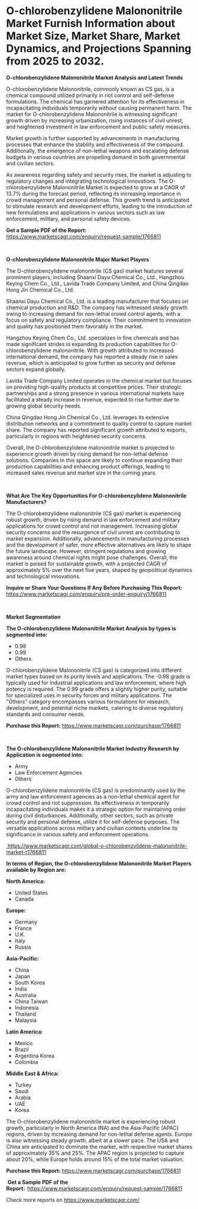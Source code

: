 <p><h1>O-chlorobenzylidene Malononitrile Market Furnish Information about Market Size, Market Share, Market Dynamics, and Projections Spanning from 2025 to 2032.</h1></p><p><strong>O-chlorobenzylidene Malononitrile Market Analysis and Latest Trends</strong></p>
<p><p>O-chlorobenzylidene Malononitrile, commonly known as CS gas, is a chemical compound utilized primarily in riot control and self-defense formulations. The chemical has garnered attention for its effectiveness in incapacitating individuals temporarily without causing permanent harm. The market for O-chlorobenzylidene Malononitrile is witnessing significant growth driven by increasing urbanization, rising instances of civil unrest, and heightened investment in law enforcement and public safety measures.</p><p>Market growth is further supported by advancements in manufacturing processes that enhance the stability and effectiveness of the compound. Additionally, the emergence of non-lethal weapons and escalating defense budgets in various countries are propelling demand in both governmental and civilian sectors.</p><p>As awareness regarding safety and security rises, the market is adjusting to regulatory changes and integrating technological innovations. The O-chlorobenzylidene Malononitrile Market is expected to grow at a CAGR of 13.7% during the forecast period, reflecting its increasing importance in crowd management and personal defense. This growth trend is anticipated to stimulate research and development efforts, leading to the introduction of new formulations and applications in various sectors such as law enforcement, military, and personal safety devices.</p></p>
<p><strong>Get a Sample PDF of the Report:&nbsp;</strong> <a href="https://www.marketscagr.com/enquiry/request-sample/1766811?utm_campaign=3224&utm_medium=2&utm_source=Github&utm_content=ia&utm_term=03042025&utm_id=o-chlorobenzylidene-malononitrile">https://www.marketscagr.com/enquiry/request-sample/1766811</a></p>
<p>&nbsp;</p>
<p><strong>O-chlorobenzylidene Malononitrile Major Market Players</strong></p>
<p><p>The O-chlorobenzylidene malononitrile (CS gas) market features several prominent players, including Shaanxi Dayu Chemical Co., Ltd., Hangzhou Keying Chem Co., Ltd., Lavida Trade Company Limited, and China Qingdao Hong Jin Chemical Co., Ltd. </p><p>Shaanxi Dayu Chemical Co., Ltd. is a leading manufacturer that focuses on chemical production and R&D. The company has witnessed steady growth owing to increasing demand for non-lethal crowd control agents, with a focus on safety and regulatory compliance. Their commitment to innovation and quality has positioned them favorably in the market.</p><p>Hangzhou Keying Chem Co., Ltd. specializes in fine chemicals and has made significant strides in expanding its production capabilities for O-chlorobenzylidene malononitrile. With growth attributed to increased international demand, the company has reported a steady rise in sales revenue, which is anticipated to grow further as security and defense sectors expand globally.</p><p>Lavida Trade Company Limited operates in the chemical market but focuses on providing high-quality products at competitive prices. Their strategic partnerships and a strong presence in various international markets have facilitated a steady increase in revenue, expected to rise further due to growing global security needs.</p><p>China Qingdao Hong Jin Chemical Co., Ltd. leverages its extensive distribution networks and a commitment to quality control to capture market share. The company has reported significant growth attributed to exports, particularly in regions with heightened security concerns.</p><p>Overall, the O-chlorobenzylidene malononitrile market is projected to experience growth driven by rising demand for non-lethal defense solutions. Companies in this space are likely to continue expanding their production capabilities and enhancing product offerings, leading to increased sales revenue and market size in the coming years.</p></p>
<p>&nbsp;</p>
<p><strong>What Are The Key Opportunities For O-chlorobenzylidene Malononitrile Manufacturers?</strong></p>
<p><p>The O-chlorobenzylidene malononitrile (CS gas) market is experiencing robust growth, driven by rising demand in law enforcement and military applications for crowd control and riot management. Increasing global security concerns and the resurgence of civil unrest are contributing to market expansion. Additionally, advancements in manufacturing processes and the development of safer, more effective alternatives are likely to shape the future landscape. However, stringent regulations and growing awareness around chemical rights might pose challenges. Overall, the market is poised for sustainable growth, with a projected CAGR of approximately 5% over the next five years, shaped by geopolitical dynamics and technological innovations.</p></p>
<p><strong>Inquire or Share Your Questions If Any Before Purchasing This Report:</strong> <a href="https://www.marketscagr.com/enquiry/pre-order-enquiry/1766811?utm_campaign=3224&utm_medium=2&utm_source=Github&utm_content=ia&utm_term=03042025&utm_id=o-chlorobenzylidene-malononitrile">https://www.marketscagr.com/enquiry/pre-order-enquiry/1766811</a></p>
<p>&nbsp;</p>
<p><strong>Market Segmentation</strong></p>
<p><strong>The O-chlorobenzylidene Malononitrile Market Analysis by types is segmented into:</strong></p>
<p><ul><li>0.98</li><li>0.99</li><li>Others</li></ul></p>
<p><p>O-chlorobenzylidene Malononitrile (CS gas) is categorized into different market types based on its purity levels and applications. The -0.98 grade is typically used for industrial applications and law enforcement, where high potency is required. The 0.99 grade offers a slightly higher purity, suitable for specialized uses in security forces and military applications. The "Others" category encompasses various formulations for research, development, and potential niche markets, catering to diverse regulatory standards and consumer needs.</p></p>
<p><strong>Purchase this Report:&nbsp;</strong><a href="https://www.marketscagr.com/purchase/1766811?utm_campaign=3224&utm_medium=2&utm_source=Github&utm_content=ia&utm_term=03042025&utm_id=o-chlorobenzylidene-malononitrile">https://www.marketscagr.com/purchase/1766811</a></p>
<p>&nbsp;</p>
<p><strong>The O-chlorobenzylidene Malononitrile Market Industry Research by Application is segmented into:</strong></p>
<p><ul><li>Army</li><li>Law Enforcement Agencies</li><li>Others</li></ul></p>
<p><p>O-chlorobenzylidene malononitrile (CS gas) is predominantly used by the army and law enforcement agencies as a non-lethal chemical agent for crowd control and riot suppression. Its effectiveness in temporarily incapacitating individuals makes it a strategic option for maintaining order during civil disturbances. Additionally, other sectors, such as private security and personal defense, utilize it for self-defense purposes. The versatile applications across military and civilian contexts underline its significance in various safety and enforcement operations.</p></p>
<p><a href="https://www.marketscagr.com/global-o-chlorobenzylidene-malononitrile-market-r1766811?utm_campaign=3224&utm_medium=2&utm_source=Github&utm_content=ia&utm_term=03042025&utm_id=o-chlorobenzylidene-malononitrile">&nbsp;https://www.marketscagr.com/global-o-chlorobenzylidene-malononitrile-market-r1766811</a></p>
<p><strong>In terms of Region, the O-chlorobenzylidene Malononitrile Market Players available by Region are:</strong></p>
<p>
    <p> <strong> North America: </strong>
        <ul>
            <li>United States</li>
            <li>Canada</li>
        </ul>
        </p> 
    <p> <strong> Europe: </strong>
        <ul>
            <li>Germany</li>
            <li>France</li>
            <li>U.K.</li>
            <li>Italy</li>
            <li>Russia</li>
        </ul>
        </p> 
    <p> <strong> Asia-Pacific: </strong>
        <ul>
            <li>China</li>
            <li>Japan</li>
            <li>South Korea</li>
            <li>India</li>
            <li>Australia</li>
            <li>China Taiwan</li>
            <li>Indonesia</li>
            <li>Thailand</li>
            <li>Malaysia</li>
        </ul>
        </p> 
    <p> <strong> Latin America: </strong>
        <ul>
            <li>Mexico</li>
            <li>Brazil</li>
            <li>Argentina Korea</li>
            <li>Colombia</li>
        </ul>
        </p> 
    <p> <strong> Middle East & Africa: </strong>
        <ul>
            <li>Turkey</li>
            <li>Saudi</li>
            <li>Arabia</li>
            <li>UAE</li>
            <li>Korea</li>
        </ul>
    </p>
    </p>
<p><p>The O-chlorobenzylidene malononitrile market is experiencing robust growth, particularly in North America (NA) and the Asia-Pacific (APAC) regions, driven by increasing demand for non-lethal defense agents. Europe is also witnessing steady growth, albeit at a slower pace. The USA and China are anticipated to dominate the market, with respective market shares of approximately 35% and 25%. The APAC region is projected to capture about 20%, while Europe holds around 15% of the total market valuation.</p></p>
<p><strong>Purchase this Report: </strong><a href="https://www.marketscagr.com/purchase/1766811?utm_campaign=3224&utm_medium=2&utm_source=Github&utm_content=ia&utm_term=03042025&utm_id=o-chlorobenzylidene-malononitrile">https://www.marketscagr.com/purchase/1766811</a></p>
<p>&nbsp;<strong>Get a Sample PDF of the Report:&nbsp;&nbsp;</strong><a href="https://www.marketscagr.com/enquiry/request-sample/1766811?utm_campaign=3224&utm_medium=2&utm_source=Github&utm_content=ia&utm_term=03042025&utm_id=o-chlorobenzylidene-malononitrile">https://www.marketscagr.com/enquiry/request-sample/1766811</a></p>
<p><strong></strong></p>
<p>Check more reports on <a href="https://www.marketscagr.com/?utm_campaign=3224&utm_medium=2&utm_source=Github&utm_content=ia&utm_term=03042025&utm_id=o-chlorobenzylidene-malononitrile">https://www.marketscagr.com/</a></p>